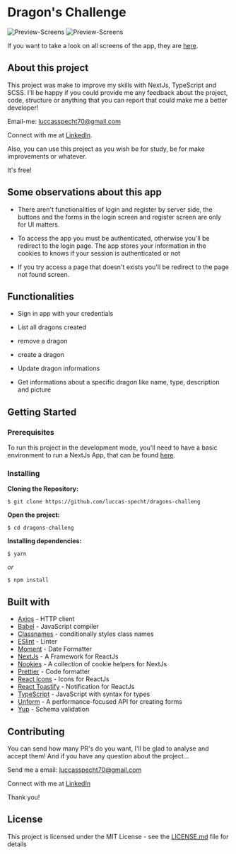 
# Dragon's Challenge

![Preview-Screens](https://github.com/luccas-specht/dragons-challenge/blob/main/images/frame-page-one.png)
![Preview-Screens](https://github.com/luccas-specht/dragons-challenge/blob/main/images/frame-page-second.png)

If you want to take a look on all screens of the app, they are [here](https://drive.google.com/drive/folders/1S8fNuvo6WKrvTXs2iCd9y0lFNx3ngDKo?usp=sharing).


## About this project

This project was make to improve my skills with NextJs, TypeScript and SCSS. I'll be happy if you could provide me any feedback about the project, code, structure or anything that you can report that could make me a better developer!

Email-me: luccasspecht70@gmail.com

Connect with me at [LinkedIn](https://www.linkedin.com/in/luccas-specht/).

Also, you can use this project as you wish be for study, be for make improvements or whatever.

It's free!

## Some observations about this app

- There aren't functionalities of login and register by server side, the buttons and the forms in the login screen and register screen are only for UI matters.

-  To access the app you must be authenticated, otherwise you'll be redirect to the login page. The app stores your information in the cookies to knows if your session is  authenticated or not

- If you try access a page that doesn't exists you'll be redirect to the page not found screen.


## Functionalities

- Sign in app with your credentials

- List all dragons created

- remove a dragon

- create a dragon

- Update dragon informations

- Get informations about a specific dragon like name, type, description and picture   

## Getting Started

### Prerequisites

To run this project in the development mode, you'll need to have a basic environment to run a NextJs App, that can be found [here](https://nextjs.org/docs/getting-started).


### Installing

**Cloning the Repository:**

```
$ git clone https://github.com/luccas-specht/dragons-challeng
```

**Open the project:**

```
$ cd dragons-challeng
```

**Installing dependencies:**

```
$ yarn
```

_or_

```
$ npm install
```


## Built with
- [Axios](https://github.com/axios/axios) - HTTP client
- [Babel](https://babeljs.io/) - JavaScript compiler
- [Classnames](https://github.com/JedWatson/classnames) - conditionally styles class names
- [ESlint](https://eslint.org/) - Linter
- [Moment](https://momentjs.com) - Date Formatter
- [NextJs](https://nextjs.org) - A Framework for ReactJs 
- [Nookies](https://prettier.io/) - A collection of cookie helpers for NextJs
- [Prettier](https://prettier.io/) - Code formatter
- [React Icons](https://react-icons.github.io/react-icons/) - Icons for ReactJs
- [React Toastify](https://fkhadra.github.io/react-toastify/introduction) - Notification for ReactJs
- [TypeScript](https://www.typescriptlang.org) - JavaScript with syntax for types
- [Unform](https://unform.dev) - A performance-focused API for creating forms
- [Yup](https://docs.yup.io) - Schema validation


## Contributing

You can send how many PR's do you want, I'll be glad to analyse and accept them! And if you have any question about the project...

Send me a email: luccasspecht70@gmail.com

Connect with me at [LinkedIn](https://www.linkedin.com/in/luccas-specht/)

Thank you!

## License

This project is licensed under the MIT License - see the [LICENSE.md](https://github.com/luccas-specht/dragons-challenge/blob/develop/LICENSE) file for details
